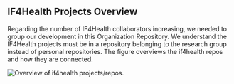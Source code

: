## IF4Health Projects Overview

Regarding the number of IF4Health collaborators increasing, we needed to group our development in this Organization Repository. We understand the IF4Health projects must be in a repository belonging to the research group instead of personal repositories.
The figure overviews the if4health repos and how they are connected.

![Overview of if4health projects/repos.](../2023-if4health-projects-overview.png)

